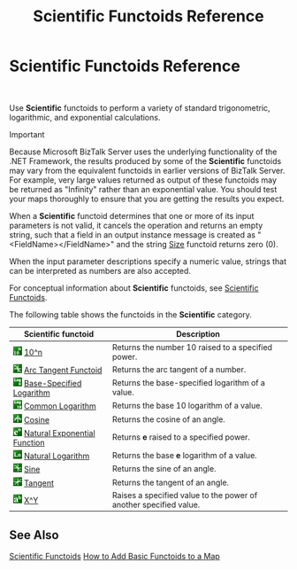 ﻿---
title: Scientific Functoids Reference
TOCTitle: Scientific Functoids Reference
ms:assetid: e60738d7-9df9-4c73-91cc-692a6d481d4f
ms:mtpsurl: https://msdn.microsoft.com/library/Aa561631(v=BTS.80)
ms:contentKeyID: 51533012
ms.date: 08/30/2017
mtps_version: v=BTS.80
---

# Scientific Functoids Reference

 

Use **Scientific** functoids to perform a variety of standard trigonometric, logarithmic, and exponential calculations.


> [!IMPORTANT]
> <P>Because Microsoft BizTalk Server uses the underlying functionality of the .NET Framework, the results produced by some of the <STRONG>Scientific</STRONG> functoids may vary from the equivalent functoids in earlier versions of BizTalk Server. For example, very large values returned as output of these functoids may be returned as "Infinity" rather than an exponential value. You should test your maps thoroughly to ensure that you are getting the results you expect.</P>



When a **Scientific** functoid determines that one or more of its input parameters is not valid, it cancels the operation and returns an empty string, such that a field in an output instance message is created as "\<FieldName\>\</FieldName\>" and the string [Size](size-functoid.md) functoid returns zero (0).

When the input parameter descriptions specify a numeric value, strings that can be interpreted as numbers are also accepted.

For conceptual information about **Scientific** functoids, see [Scientific Functoids](https://msdn.microsoft.com/library/aa546775\(v=bts.80\)).

The following table shows the functoids in the **Scientific** category.

<table>
<thead>
<tr class="header">
<th>Scientific functoid</th>
<th>Description</th>
</tr>
</thead>
<tbody>
<tr class="odd">
<td><img src="images/Aa547865.34aadbe8-9246-43d9-a8f9-a412570c60af(BTS.80).jpeg" /> <a href="10-n-functoid.md">10^n</a></td>
<td>Returns the number 10 raised to a specified power.</td>
</tr>
<tr class="even">
<td><img src="images/Aa560104.736b531e-2637-4003-a6d7-969685908433(BTS.80).jpeg" /> <a href="arc-tangent-functoid.md">Arc Tangent Functoid</a></td>
<td>Returns the arc tangent of a number.</td>
</tr>
<tr class="odd">
<td><img src="images/Aa577698.d6097cf2-19c9-47e6-bf1a-a111e1f43d6d(BTS.80).jpeg" /> <a href="base-specified-logarithm-functoid.md">Base-Specified Logarithm</a></td>
<td>Returns the base-specified logarithm of a value.</td>
</tr>
<tr class="even">
<td><img src="images/Aa561818.f7605010-54a7-476d-865e-711454b32e47(BTS.80).jpeg" /> <a href="common-logarithm-functoid.md">Common Logarithm</a></td>
<td>Returns the base 10 logarithm of a value.</td>
</tr>
<tr class="odd">
<td><img src="images/Aa559678.3ec59432-420e-42e9-816f-45ef26487f54(BTS.80).jpeg" /> <a href="cosine-functoid.md">Cosine</a></td>
<td>Returns the cosine of an angle.</td>
</tr>
<tr class="even">
<td><img src="images/Aa559669.10eb4753-35d8-4cce-a311-909a98157f9e(BTS.80).jpeg" /> <a href="natural-exponential-functoid.md">Natural Exponential Function</a></td>
<td>Returns <strong>e</strong> raised to a specified power.</td>
</tr>
<tr class="odd">
<td><img src="images/Aa561631.77f2b922-d1ce-44ab-8c30-4d899698f93e(BTS.80).jpeg" /> <a href="natural-logarithm-functoid.md">Natural Logarithm</a></td>
<td>Returns the base <strong>e</strong> logarithm of a value.</td>
</tr>
<tr class="even">
<td><img src="images/Aa561631.858e7775-ff7e-4c62-9f1c-a24c7d7cb488(BTS.80).jpeg" /> <a href="sine-functoid.md">Sine</a></td>
<td>Returns the sine of an angle.</td>
</tr>
<tr class="odd">
<td><img src="images/Aa559950.3923b2f3-4edd-4d67-b7db-bac28447c7ad(BTS.80).jpeg" /> <a href="tangent-functoid.md">Tangent</a></td>
<td>Returns the tangent of an angle.</td>
</tr>
<tr class="even">
<td><img src="images/Aa561631.d9f9d238-b44d-498f-bf7f-cbd8b56bef77(BTS.80).jpeg" /> <a href="x-y-functoid.md">X^Y</a></td>
<td>Raises a specified value to the power of another specified value.</td>
</tr>
</tbody>
</table>


## See Also

[Scientific Functoids](https://msdn.microsoft.com/library/aa546775\(v=bts.80\))  
[How to Add Basic Functoids to a Map](https://msdn.microsoft.com/library/aa560635\(v=bts.80\))

